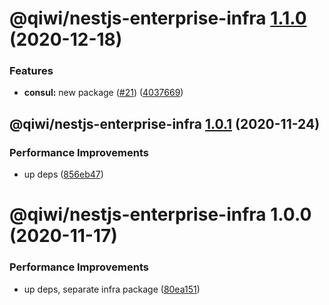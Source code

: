 # @qiwi/nestjs-enterprise-infra [1.1.0](https://github.com/qiwi/nestjs-enterprise/compare/@qiwi/nestjs-enterprise-infra@1.0.1...@qiwi/nestjs-enterprise-infra@1.1.0) (2020-12-18)


### Features

* **consul:** new package ([#21](https://github.com/qiwi/nestjs-enterprise/issues/21)) ([4037669](https://github.com/qiwi/nestjs-enterprise/commit/40376697a61ff39a9db08bc10b9f242c2b4fe7bf))

## @qiwi/nestjs-enterprise-infra [1.0.1](https://github.com/qiwi/nestjs-enterprise/compare/@qiwi/nestjs-enterprise-infra@1.0.0...@qiwi/nestjs-enterprise-infra@1.0.1) (2020-11-24)


### Performance Improvements

* up deps ([856eb47](https://github.com/qiwi/nestjs-enterprise/commit/856eb47915d387d594d1605462f53fa22149990b))

# @qiwi/nestjs-enterprise-infra 1.0.0 (2020-11-17)


### Performance Improvements

* up deps, separate infra package ([80ea151](https://github.com/qiwi/nestjs-enterprise/commit/80ea151c96d65e761b2506a0c046a550e616196b))
